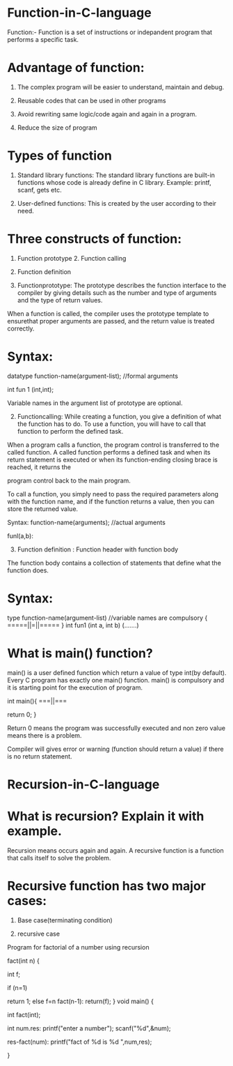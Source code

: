 # Function-in-C-language
Function:- Function is a set of instructions or indepandent program that performs a specific task.

# Advantage of function:

1. The complex program will be easier to understand, maintain and debug.

2. Reusable codes that can be used in other programs

3. Avoid rewriting same logic/code again and again in a program.

4. Reduce the size of program

# Types of function

1. Standard library functions: The standard library functions are built-in functions whose code is already define in C library. Example: printf, scanf, gets etc.

2. User-defined functions: This is created by the user according to their need.

# Three constructs of function:

1. Function prototype 2. Function calling

3. Function definition

1. Functionprototype: The prototype describes the function interface to the compiler by giving details such as the number and type of arguments and the type of return values.

When a function is called, the compiler uses the prototype template to ensurethat proper arguments are passed, and the return value is treated correctly.

# Syntax:

datatype function-name(argument-list); //formal arguments

int fun 1 (int,int);

Variable names in the argument list of prototype are optional.

2. Functioncalling: While creating a function, you give a definition of what the function has to do. To use a function, you will have to call that function to perform the defined task.

When a program calls a function, the program control is transferred to the called function. A called function performs a defined task and when its return statement is executed or when its function-ending closing brace is reached, it returns the

program control back to the main program.

To call a function, you simply need to pass the required parameters along with the function name, and if the function returns a value, then you can store the returned value.

Syntax: function-name(arguments); //actual arguments

funl(a,b):

3. Function definition : Function header with function body

The function body contains a collection of statements that define what the function does.

# Syntax: 

type function-name(argument-list) //variable names are compulsory
{ 
=====||=||=====
}
int fun1 (int a, int b)
(.......)


# What is main() function?

main() is a user defined function which return a value of type int(by default). Every C program has exactly one main() function. main() is compulsory and it is starting point for the execution of program.

int main(){
===||===

return 0;
}

Return 0 means the program was successfully executed and non zero value means there is a problem.

Compiler will gives error or warning (function should return a value) if there is no return statement.


# Recursion-in-C-language

# What is recursion? Explain it with example.

Recursion means occurs again and again. A recursive function is a function that calls itself to solve the problem.

# Recursive function has two major cases:

1. Base case(terminating condition)

2. recursive case

Program for factorial of a number using recursion

fact(int n)
{

int f;

if (n=1)

return 1;
else
f=n fact(n-1):
return(f);
}
void main()
{

int fact(int);

int num.res: printf("enter a number"); scanf("%d",&num);

res-fact(num): printf("fact of %d is %d ",num,res);

}



